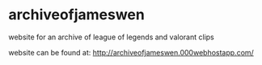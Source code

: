 # archiveofjameswen
website for an archive of league of legends and valorant clips 

website can be found at: http://archiveofjameswen.000webhostapp.com/
